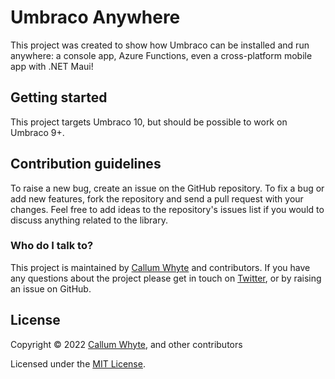 # Umbraco Anywhere

This project was created to show how Umbraco can be installed and run anywhere: a console app, Azure Functions, even a cross-platform mobile app with .NET Maui!

## Getting started

This project targets Umbraco 10, but should be possible to work on Umbraco 9+.

## Contribution guidelines

To raise a new bug, create an issue on the GitHub repository. To fix a bug or add new features, fork the repository and send a pull request with your changes. Feel free to add ideas to the repository's issues list if you would to discuss anything related to the library.

### Who do I talk to?

This project is maintained by [Callum Whyte](https://callumwhyte.com/) and contributors. If you have any questions about the project please get in touch on [Twitter](https://twitter.com/callumbwhyte), or by raising an issue on GitHub.

## License

Copyright &copy; 2022 [Callum Whyte](https://callumwhyte.com/), and other contributors

Licensed under the [MIT License](LICENSE.md).